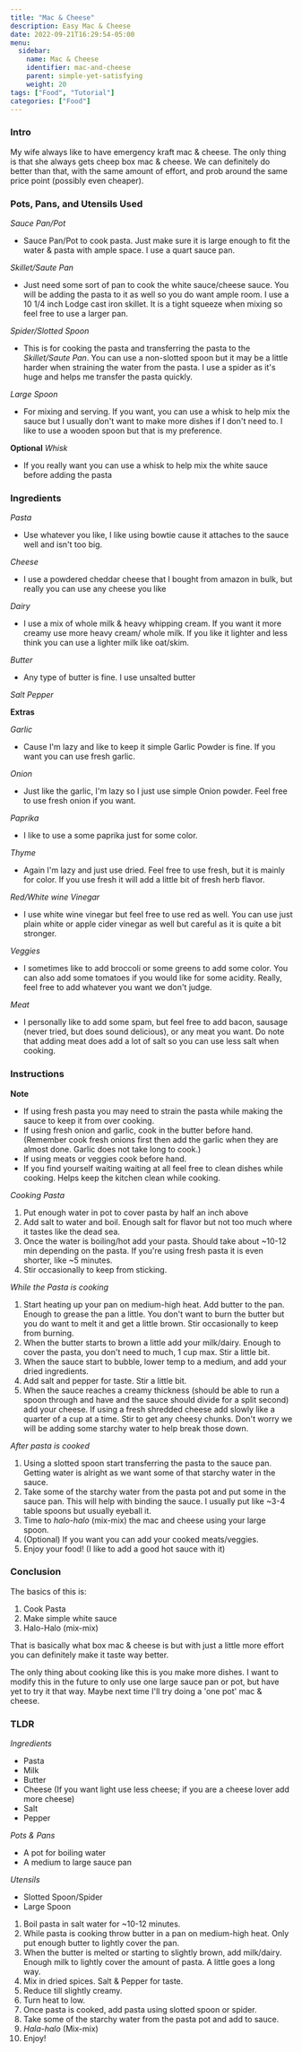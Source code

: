 ```yaml
---
title: "Mac & Cheese"
description: Easy Mac & Cheese
date: 2022-09-21T16:29:54-05:00
menu:
  sidebar:
    name: Mac & Cheese
    identifier: mac-and-cheese
    parent: simple-yet-satisfying
    weight: 20
tags: ["Food", "Tutorial"]
categories: ["Food"]
---
```


### Intro

My wife always like to have emergency kraft mac & cheese.  The only thing is that she always
gets cheep box mac & cheese.  We can definitely do better than that, with the same amount of effort, and prob around the same price point (possibly even cheaper).

### Pots, Pans, and Utensils Used

*Sauce Pan/Pot*
- Sauce Pan/Pot to cook pasta.  Just make sure it is large enough to fit the water & pasta with ample space.  I use a quart sauce pan.

*Skillet/Saute Pan*
- Just need some sort of pan to cook the white sauce/cheese sauce.  You will be adding the pasta to it as well so you do want ample room.  I use a 10 1/4 inch Lodge cast iron skillet.  It is a tight squeeze when mixing so feel free to use a larger pan.

*Spider/Slotted Spoon*
- This is for cooking the pasta and transferring the pasta to the *Skillet/Saute Pan*.  You can use a non-slotted spoon but it may be a little harder when straining the water from the pasta.  I use a spider as it's huge and helps me transfer the pasta quickly.

*Large Spoon*
- For mixing and serving.  If you want, you can use a whisk to help mix the sauce but I usually don't want to make more dishes if I don't need to.  I like to use a wooden spoon but that is my preference.

**Optional**
*Whisk*
- If you really want you can use a whisk to help mix the white sauce before adding the pasta

### Ingredients 
*Pasta*
- Use whatever you like, I like using bowtie cause it attaches to the sauce well and isn't too big.

*Cheese*
- I use a powdered cheddar cheese that I bought from amazon in bulk, but really you can use any cheese you like

*Dairy*
- I use a mix of whole milk & heavy whipping cream.  If you want it more creamy use more heavy cream/ whole milk.  If you like it lighter and less think you can use a lighter milk like oat/skim.

*Butter*
- Any type of butter is fine.  I use unsalted butter

*Salt*
*Pepper*

**Extras**

*Garlic*
- Cause I'm lazy and like to keep it simple Garlic Powder is fine.  If you want you can use fresh garlic.

*Onion*
- Just like the garlic, I'm lazy so I just use simple Onion powder.  Feel free to use fresh onion if you want.

*Paprika*
- I like to use a some paprika just for some color.

*Thyme*
- Again I'm lazy and just use dried.  Feel free to use fresh, but it is mainly for color.  If you use fresh it will add a little bit of fresh herb flavor.

*Red/White wine Vinegar*
- I use white wine vinegar but feel free to use red as well.  You can use just plain white or apple cider vinegar as well but careful as it is quite a bit stronger.

*Veggies*
- I sometimes like to add broccoli or some greens to add some color.  You can also add some tomatoes if you would like for some acidity.  Really, feel free to add whatever you want we don't judge.

*Meat*
- I personally like to add some spam, but feel free to add bacon, sausage (never tried, but does sound delicious), or any meat you want.  Do note that adding meat does add a lot of salt so you can use less salt when cooking.


### Instructions

**Note**
- If using fresh pasta you may need to strain the pasta while making the sauce to keep it from over cooking.
- If using fresh onion and garlic, cook in the butter before hand.  (Remember cook fresh onions first then add the garlic when they are almost done.  Garlic does not take long to cook.)
- If using meats or veggies cook before hand.
- If you find yourself waiting waiting at all feel free to clean dishes while cooking.  Helps keep the kitchen clean while cooking.

*Cooking Pasta*
1. Put enough water in pot to cover pasta by half an inch above
2. Add salt to water and boil.  Enough salt for flavor but not too much where it tastes like the dead sea.
3. Once the water is boiling/hot add your pasta.  Should take about ~10-12 min depending on the pasta.  If you're using fresh pasta it is even shorter, like ~5 minutes.
4. Stir occasionally to keep from sticking. 

*While the Pasta is cooking*

1. Start heating up your pan on medium-high heat.  Add butter to the pan.  Enough to grease the pan a little.  You don't want to burn the butter but you do want to melt it and get a little brown.  Stir occasionally to keep from burning.
2. When the butter starts to brown a little add your milk/dairy.  Enough to cover the pasta, you don't need to much, 1 cup max.  Stir a little bit.
3. When the sauce start to bubble, lower temp to a medium, and add your dried ingredients.
4. Add salt and pepper for taste. Stir a little bit.
5. When the sauce reaches a creamy thickness (should be able to run a spoon through and have and the sauce should divide for a split second) add your cheese.  If using a fresh shredded cheese add slowly like a quarter of a cup at a time. Stir to get any cheesy chunks.  Don't worry we will be adding some starchy water to help break those down.

*After pasta is cooked*
1. Using a slotted spoon start transferring the pasta to the sauce pan.  Getting water is alright as we want some of that starchy water in the sauce.
2. Take some of the starchy water from the pasta pot and put some in the sauce pan.  This will help with binding the sauce.  I usually put like ~3-4 table spoons but usually eyeball it.
3. Time to *halo-halo* (mix-mix) the mac and cheese using your large spoon.  
4. (Optional) If you want you can add your cooked meats/veggies.
5. Enjoy your food! (I like to add a good hot sauce with it)

### Conclusion

The basics of this is:
1. Cook Pasta
2. Make simple white sauce
3. Halo-Halo (mix-mix)

That is basically what box mac & cheese is but with just a little more effort you can definitely make it taste way better.

The only thing about cooking like this is you make more dishes.  I want to modify this in the future to only use one large sauce pan or pot, but have yet to try it that way.  Maybe next time I'll try doing a 'one pot' mac & cheese.

### TLDR
*Ingredients*
- Pasta
- Milk
- Butter
- Cheese (If you want light use less cheese; if you are a cheese lover add more cheese)
- Salt
- Pepper

*Pots & Pans*
- A pot for boiling water
- A medium to large sauce pan

*Utensils*
- Slotted Spoon/Spider
- Large Spoon

1. Boil pasta in salt water for ~10-12 minutes.
2. While pasta is cooking throw butter in a pan on medium-high heat.  Only put enough butter to lightly cover the pan.
3. When the butter is melted or starting to slightly brown, add milk/dairy.  Enough milk to lightly cover the amount of pasta.  A little goes a long way.
4. Mix in dried spices.  Salt & Pepper for taste.
5. Reduce till slightly creamy.
6. Turn heat to low.
7. Once pasta is cooked, add pasta using slotted spoon or spider.
8. Take some of the starchy water from the pasta pot and add to sauce.
9. *Hala-halo* (Mix-mix)
10. Enjoy!
